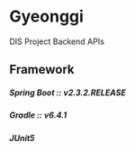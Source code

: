 # Gyeonggi

DIS Project Backend APIs

## Framework

##### Spring Boot :: v2.3.2.RELEASE

##### Gradle :: v6.4.1

##### JUnit5